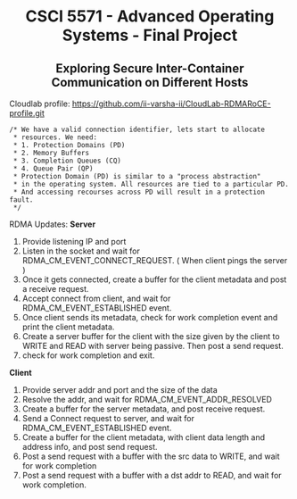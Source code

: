 <h1 align=center> CSCI 5571 - Advanced Operating Systems -  Final Project</h1>   
<h2 align=center> Exploring Secure Inter-Container Communication on Different Hosts </h2>

Cloudlab profile: https://github.com/ii-varsha-ii/CloudLab-RDMARoCE-profile.git

    /* We have a valid connection identifier, lets start to allocate
     * resources. We need:
     * 1. Protection Domains (PD)
     * 2. Memory Buffers
     * 3. Completion Queues (CQ)
     * 4. Queue Pair (QP)
     * Protection Domain (PD) is similar to a "process abstraction"
     * in the operating system. All resources are tied to a particular PD.
     * And accessing recourses across PD will result in a protection fault.
     */

RDMA Updates:
**Server**
   1. Provide listening IP and port
   2. Listen in the socket and wait for RDMA_CM_EVENT_CONNECT_REQUEST. ( When client pings the server )
   3. Once it gets connected, create a buffer for the client metadata and post a receive request.
   4. Accept connect from client, and wait for RDMA_CM_EVENT_ESTABLISHED event.
   5. Once client sends its metadata, check for work completion event and print the client metadata.
   6. Create a server buffer for the client with the size given by the client to WRITE and READ with server being passive. Then post a send request.
   7. check for work completion and exit.




**Client**
1. Provide server addr and port and the size of the data
2. Resolve the addr, and wait for RDMA_CM_EVENT_ADDR_RESOLVED
3. Create a buffer for the server metadata, and post receive request.
4. Send a Connect request to server, and wait for RDMA_CM_EVENT_ESTABLISHED event.
5. Create a buffer for the client metadata, with client data length and address info, and post send request.
6. Post a send request with a buffer with the src data to WRITE, and wait for work completion
7. Post a send request with a buffer with a dst addr to READ, and wait for work completion.



